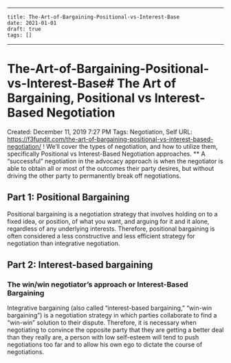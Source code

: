 
---
    title: The-Art-of-Bargaining-Positional-vs-Interest-Base
    date: 2021-01-01    
    draft: true
    tags: []
---
# The-Art-of-Bargaining-Positional-vs-Interest-Base# The Art of Bargaining, Positional vs Interest-Based Negotiation
Created: December 11, 2019 7:27 PM
Tags: Negotiation, Self
URL: https://f3fundit.com/the-art-of-bargaining-positional-vs-interest-based-negotiation/
!
We’ll cover the types of negotiation, and how to utilize them, specifically Positional vs Interest-Based Negotiation approaches.
**
A “successful” negotiation in the advocacy approach is when the negotiator is able to obtain all or most of the outcomes their party desires, but without driving the other party to permanently break off negotiations.
## **Part 1: Positional Bargaining**
Positional bargaining is a negotiation strategy that involves holding on to a fixed idea, or position, of what you want, and arguing for it and it alone, regardless of any underlying interests.
Therefore, positional bargaining is often considered a less constructive and less efficient strategy for negotiation than integrative negotiation.
## **Part 2: Interest-based bargaining**
### The win/win negotiator’s approach or Interest-Based Bargaining
Integrative bargaining (also called “interest-based bargaining,” “win-win bargaining”) is a negotiation strategy in which parties collaborate to find a “win-win” solution to their dispute.
Therefore, it is necessary when negotiating to convince the opposite party that they are getting a better deal than they really are, a person with low self-esteem will tend to push negotiations too far and to allow his own ego to dictate the course of negotiations.
